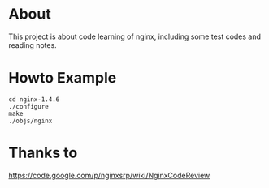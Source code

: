 # About

This project is about code learning of nginx, including some test codes and reading notes.

# Howto Example

```
cd nginx-1.4.6
./configure
make
./objs/nginx
```

# Thanks to

https://code.google.com/p/nginxsrp/wiki/NginxCodeReview


